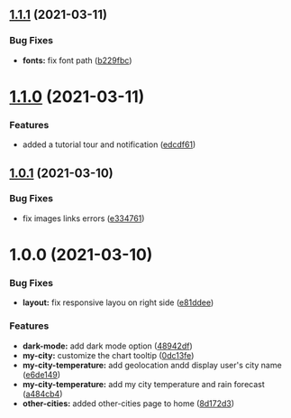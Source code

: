 ## [1.1.1](https://github.com/lucasferreiralsf/my-weather/compare/v1.1.0...v1.1.1) (2021-03-11)


### Bug Fixes

* **fonts:** fix font path ([b229fbc](https://github.com/lucasferreiralsf/my-weather/commit/b229fbc78c5abb27098e09daf6ce7494d57f491f))

# [1.1.0](https://github.com/lucasferreiralsf/my-weather/compare/v1.0.1...v1.1.0) (2021-03-11)


### Features

* added a tutorial tour and notification ([edcdf61](https://github.com/lucasferreiralsf/my-weather/commit/edcdf61e3356416342c333fa9719333115cfbdb7))

## [1.0.1](https://github.com/lucasferreiralsf/my-weather/compare/v1.0.0...v1.0.1) (2021-03-10)


### Bug Fixes

* fix images links errors ([e334761](https://github.com/lucasferreiralsf/my-weather/commit/e334761e7b166bda6e672ef37ef23b5210c36e8c))

# 1.0.0 (2021-03-10)


### Bug Fixes

* **layout:** fix responsive layou on right side ([e81ddee](https://github.com/lucasferreiralsf/my-weather/commit/e81ddeee2e15e1deb62244414d988702854fb905))


### Features

* **dark-mode:** add dark mode option ([48942df](https://github.com/lucasferreiralsf/my-weather/commit/48942df09ec677e6d868e74922cad8c197c926f4))
* **my-city:** customize the chart tooltip ([0dc13fe](https://github.com/lucasferreiralsf/my-weather/commit/0dc13feeb1107173aee09ec276ae039c4f9a47d6))
* **my-city-temperature:** add geolocation andd display user's city name ([e6de149](https://github.com/lucasferreiralsf/my-weather/commit/e6de149f1126ffa3477add9715afca4b897201aa))
* **my-city-temperature:** add my city temperature and rain forecast ([a484cb4](https://github.com/lucasferreiralsf/my-weather/commit/a484cb476cf749f8f15dcf3627fc7bf289df6cd1))
* **other-cities:** added other-cities page to home ([8d172d3](https://github.com/lucasferreiralsf/my-weather/commit/8d172d34d06d2f60600a1d52e01c38a69f1ed070))
